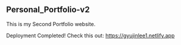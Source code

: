 ﻿## Personal_Portfolio-v2

This is my Second Portfolio website.

Deployment Completed! Check this out:
https://gyujinlee1.netlify.app
